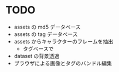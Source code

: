 # TODO

- assets の md5 データベース
- assets の tag データベース
- assets からキャラクターのフレームを抽出
  - タグベースで
- dataset の背景透過
- ブラウザによる画像とタグのバンドル編集
